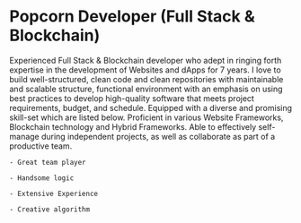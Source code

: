 # Popcorn Developer (Full Stack & Blockchain)

Experienced Full Stack & Blockchain developer who adept in ringing forth expertise in the development of Websites and dApps for 7 years. I love to build well-structured, clean code and clean repositories with maintainable and scalable structure, functional environment with an emphasis on using best practices to develop high-quality software that meets project requirements, budget, and schedule. Equipped with a diverse and promising skill-set which are listed below. Proficient in various Website Frameworks, Blockchain technology and Hybrid Frameworks. Able to effectively self-manage during independent projects, as well as collaborate as part of a productive team.

    - Great team player

    - Handsome logic

    - Extensive Experience

    - Creative algorithm
